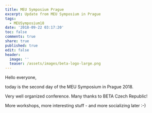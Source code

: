 ```yaml
---
title: MEU Symposium Prague
excerpt: Update from MEU Symposium in Prague
tags:
  - MEUSymposium18
date: '2018-09-22 03:17:20'
toc: false
comments: true
share: true
published: true
edit: false
header:
  image: ''
  teaser: /assets/images/beta-logo-large.png
---
```

Hello everyone,

today is the second day of the MEU Symposium in Prague 2018.

Very well organized conference. Many thanks to BETA Czech Republic!

More workshops, more interesting stuff - and more socializing later :-)
